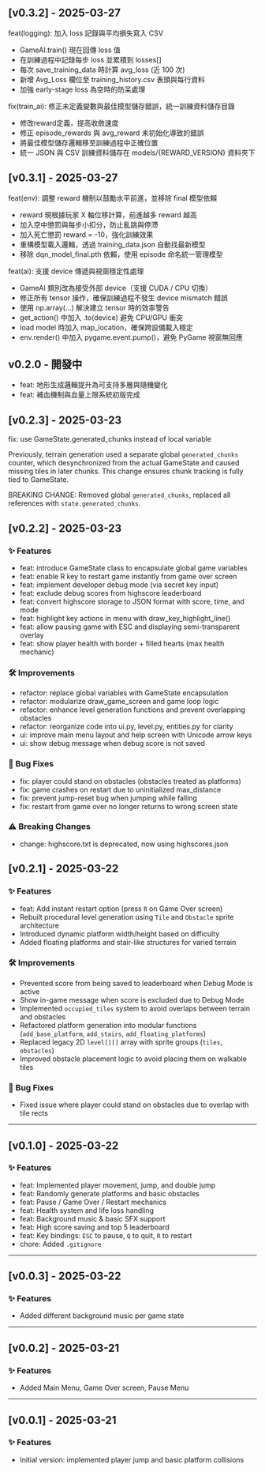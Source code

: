 ## [v0.3.2] - 2025-03-27
feat(logging): 加入 loss 記錄與平均損失寫入 CSV

- GameAI.train() 現在回傳 loss 值
- 在訓練過程中記錄每步 loss 並累積到 losses[]
- 每次 save_training_data 時計算 avg_loss (近 100 次)
- 新增 Avg_Loss 欄位至 training_history.csv 表頭與每行資料
- 加強 early-stage loss 為空時的防呆處理


fix(train_ai): 修正未定義變數與最佳模型儲存錯誤，統一訓練資料儲存目錄

- 修改reward定義，提高收斂速度
- 修正 episode_rewards 與 avg_reward 未初始化導致的錯誤
- 將最佳模型儲存邏輯移至訓練過程中正確位置
- 統一 JSON 與 CSV 訓練資料儲存在 models/{REWARD_VERSION} 資料夾下


## [v0.3.1] - 2025-03-27
feat(env): 調整 reward 機制以鼓勵水平前進，並移除 final 模型依賴

- reward 現根據玩家 X 軸位移計算，前進越多 reward 越高
- 加入空中懲罰與每步小扣分，防止亂跳與停滯
- 加入死亡懲罰 reward = -10，強化訓練效果
- 重構模型載入邏輯，透過 training_data.json 自動找最新模型
- 移除 dqn_model_final.pth 依賴，使用 episode 命名統一管理模型


feat(ai): 支援 device 傳遞與視窗穩定性處理

- GameAI 類別改為接受外部 device（支援 CUDA / CPU 切換）
- 修正所有 tensor 操作，確保訓練過程不發生 device mismatch 錯誤
- 使用 np.array(...) 解決建立 tensor 時的效率警告
- get_action() 中加入 .to(device) 避免 CPU/GPU 衝突
- load model 時加入 map_location，確保跨設備載入穩定
- env.render() 中加入 pygame.event.pump()，避免 PyGame 視窗無回應


## v0.2.0 - 開發中
- feat: 地形生成邏輯提升為可支持多層與隨機變化
- feat: 補血機制與血量上限系統初版完成

## [v0.2.3] - 2025-03-23
fix: use GameState.generated_chunks instead of local variable

Previously, terrain generation used a separate global `generated_chunks` counter,
which desynchronized from the actual GameState and caused missing tiles in later chunks.
This change ensures chunk tracking is fully tied to GameState.

BREAKING CHANGE: Removed global `generated_chunks`, replaced all references with `state.generated_chunks`.


## [v0.2.2] - 2025-03-23

### ✨ Features
- feat: introduce GameState class to encapsulate global game variables
- feat: enable R key to restart game instantly from game over screen
- feat: implement developer debug mode (via secret key input)
- feat: exclude debug scores from highscore leaderboard
- feat: convert highscore storage to JSON format with score, time, and mode
- feat: highlight key actions in menu with draw_key_highlight_line()
- feat: allow pausing game with ESC and displaying semi-transparent overlay
- feat: show player health with border + filled hearts (max health mechanic)

### 🛠 Improvements
- refactor: replace global variables with GameState encapsulation
- refactor: modularize draw_game_screen and game loop logic
- refactor: enhance level generation functions and prevent overlapping obstacles
- refactor: reorganize code into ui.py, level.py, entities.py for clarity
- ui: improve main menu layout and help screen with Unicode arrow keys
- ui: show debug message when debug score is not saved

### 🐞 Bug Fixes
- fix: player could stand on obstacles (obstacles treated as platforms)
- fix: game crashes on restart due to uninitialized max_distance
- fix: prevent jump-reset bug when jumping while falling
- fix: restart from game over no longer returns to wrong screen state

### ⚠ Breaking Changes
- change: highscore.txt is deprecated, now using highscores.json


## [v0.2.1] - 2025-03-22

### ✨ Features
- feat: Add instant restart option (press `R` on Game Over screen)
- Rebuilt procedural level generation using `Tile` and `Obstacle` sprite architecture
- Introduced dynamic platform width/height based on difficulty
- Added floating platforms and stair-like structures for varied terrain

### 🛠 Improvements
- Prevented score from being saved to leaderboard when Debug Mode is active
- Show in-game message when score is excluded due to Debug Mode
- Implemented `occupied_tiles` system to avoid overlaps between terrain and obstacles
- Refactored platform generation into modular functions (`add_base_platform`, `add_stairs`, `add_floating_platforms`)
- Replaced legacy 2D `level[][]` array with sprite groups (`tiles`, `obstacles`)
- Improved obstacle placement logic to avoid placing them on walkable tiles

### 🐞 Bug Fixes
- Fixed issue where player could stand on obstacles due to overlap with tile rects

---

## [v0.1.0] - 2025-03-22

### ✨ Features
- feat: Implemented player movement, jump, and double jump
- feat: Randomly generate platforms and basic obstacles
- feat: Pause / Game Over / Restart mechanics
- feat: Health system and life loss handling
- feat: Background music & basic SFX support
- feat: High score saving and top 5 leaderboard
- feat: Key bindings: `ESC` to pause, `Q` to quit, `R` to restart
- chore: Added `.gitignore`

---

## [v0.0.3] - 2025-03-22

### ✨ Features
- Added different background music per game state

---

## [v0.0.2] - 2025-03-21

### ✨ Features
- Added Main Menu, Game Over screen, Pause Menu

---

## [v0.0.1] - 2025-03-21

### ✨ Features
- Initial version: implemented player jump and basic platform collisions
